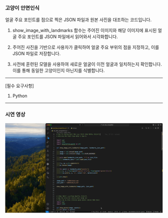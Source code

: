 ### 고양이 안면인식


얼굴 주요 포인트를 점으로 찍은 JSON 파일과 원본 사진을 대조하는 코드입니다. 

1. show_image_with_landmarks 함수는 주어진 이미지와 해당 이미지에 표시된 얼굴 주요 포인트를 JSON 파일에서 읽어와서 시각화합니다. 

2. 주어진 사진을 기반으로 사용자가 클릭하여 얼굴 주요 부위의 점을 지정하고, 이를 JSON 파일로 저장합니다. 

3. 사전에 훈련된 모델을 사용하여 새로운 얼굴이 이전 얼굴과 일치하는지 확인합니다. 이를 통해 동일한 고양이인지 아닌지를 식별합니다.


---

[필수 요구사항]
1. Python

---

### 시연 영상
![stack](https://github.com/jisoooo17/readme_img/blob/main/bbangkkeut_campaign/cat_face_recognition.gif)
